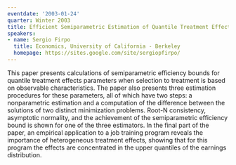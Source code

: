 ```yaml
---
eventdate: '2003-01-24'
quarter: Winter 2003
title: Efficient Semiparametric Estimation of Quantile Treatment Effects
speakers:
- name: Sergio Firpo
  title: Economics, University of California - Berkeley
  homepage: https://sites.google.com/site/sergiopfirpo/
---
```

This paper presents calculations of semiparametric efficiency bounds for quantile treatment effects parameters when selection to treatment is based on observable characteristics. The paper also presents three estimation procedures for these parameters, all of which have two steps: a nonparametric estimation and a computation of the difference between the solutions of two distinct minimization problems. Root-N consistency, asymptotic normality, and the achievement of the semiparametric efficiency bound is shown for one of the three estimators. In the final part of the paper, an empirical application to a job training program reveals the importance of heterogeneous treatment effects, showing that for this program the effects are concentrated in the upper quantiles of the earnings distribution.